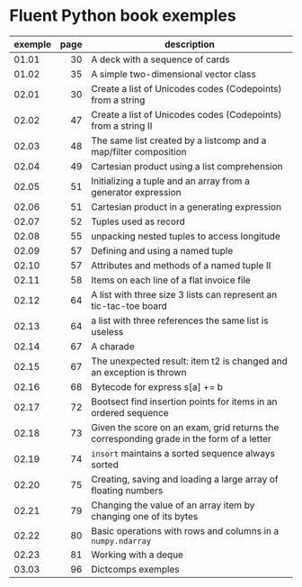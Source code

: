 # Fluent Python book exemples

exemple | page | description
--- | ---: | ---
01.01 | 30 | A deck with a sequence of cards
01.02 | 35 | A simple two-dimensional vector class
02.01 | 30 | Create a list of Unicodes codes (Codepoints) from a string
02.02 | 47 | Create a list of Unicodes codes (Codepoints) from a string II
02.03 | 48 | The same list created by a listcomp and a map/filter composition
02.04 | 49 | Cartesian product using a list comprehension
02.05 | 51 | Initializing a tuple and an array from a generator expression
02.06 | 51 | Cartesian product in a generating expression
02.07 | 52 | Tuples used as record
02.08 | 55 | unpacking nested tuples to access longitude
02.09 | 57 | Defining and using a named tuple
02.10 | 57 | Attributes and methods of a named tuple II
02.11 | 58 | Items on each line of a flat invoice file
02.12 | 64 | A list with three size 3 lists can represent an tic-tac-toe board
02.13 | 64 | a list with three references the same list is useless
02.14 | 67 | A charade
02.15 | 67 | The unexpected result: item t2 is changed and an exception is thrown
02.16 | 68 | Bytecode for express s[a] += b
02.17 | 72 | Bootsect find insertion points for items in an ordered sequence
02.18 | 73 | Given the score on an exam, grid returns the corresponding grade in the form of a letter
02.19 | 74 | `insort` maintains a sorted sequence always sorted
02.20 | 75 | Creating, saving and loading a large array of floating numbers
02.21 | 79 | Changing the value of an array item by changing one of its bytes
02.22 | 80 | Basic operations with rows and columns in a `numpy.ndarray`
02.23 | 81 | Working with a deque
03.03 | 96 | Dictcomps exemples